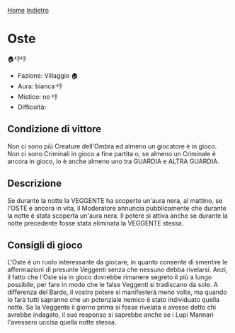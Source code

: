 [Home](/wherewolf-rules)
[Indietro](..)

# Oste

<span class='emoji'>🏠👎👎</span>

- Fazione: Villaggio <span class='emoji'>🏠</span>
- Aura: bianca <span class='emoji'>👎</span>
- Mistico: no <span class='emoji'>👎</span>
- Difficoltà: 

## Condizione di vittore

Non ci sono più Creature dell'Ombra ed almeno un giocatore è in gioco. Non ci sono Criminali in gioco a fine partita o, se almeno un Criminale è ancora in gioco, lo è anche almeno uno tra GUARDIA e ALTRA GUARDIA.

## Descrizione

Se durante la notte la VEGGENTE ha scoperto un'aura nera, al mattino, se l'OSTE è ancora in vita, il Moderatore annuncia pubblicamente che durante la notte è stata scoperta un'aura nera. Il potere si attiva anche se durante la notte precedente fosse stata eliminata la VEGGENTE stessa.

## Consigli di gioco

L'Oste è un ruolo interessante da giocare, in quanto consente di smentire le affermazioni di presunte Veggenti senza che nessuno debba rivelarsi. Anzi, il fatto che l'Oste sia in gioco dovrebbe rimanere segreto il più a lungo possibile, per fare in modo che le false Veggenti si tradiscano da sole. A differenza del Bardo, il vostro potere si manifesterà meno volte, ma quando lo farà tutti sapranno che un potenziale nemico è stato individuato quella notte. Se la Veggente il giorno prima si fosse rivelata e avesse detto chi avrebbe indagato, il suo responso si saprebbe anche se i Lupi Mannari l'avessero uccisa quella notte stessa.
